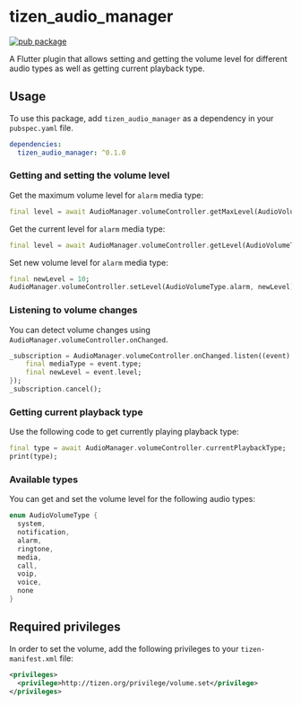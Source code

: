 # tizen_audio_manager

[![pub package](https://img.shields.io/pub/v/tizen_audio_manager.svg)](https://pub.dev/packages/tizen_audio_manager)

A Flutter plugin that allows setting and getting the volume level for different audio types as well as getting current playback type.

## Usage

To use this package, add `tizen_audio_manager` as a dependency in your `pubspec.yaml` file.

```yaml
dependencies:
  tizen_audio_manager: ^0.1.0
```

### Getting and setting the volume level

Get the maximum volume level for `alarm` media type:

```dart
final level = await AudioManager.volumeController.getMaxLevel(AudioVolumeType.alarm);
```

Get the current level for `alarm` media type:

```dart
final level = await AudioManager.volumeController.getLevel(AudioVolumeType.alarm);
```

Set new volume level for `alarm` media type:

```dart
final newLevel = 10;
AudioManager.volumeController.setLevel(AudioVolumeType.alarm, newLevel);
```

### Listening to volume changes

You can detect volume changes using `AudioManager.volumeController.onChanged`.

```dart
_subscription = AudioManager.volumeController.onChanged.listen((event) {
    final mediaType = event.type;
    final newLevel = event.level;
});
_subscription.cancel();
```

### Getting current playback type

Use the following code to get currently playing playback type:

```dart
final type = await AudioManager.volumeController.currentPlaybackType;
print(type);
```

### Available types

You can get and set the volume level for the following audio types:

```dart
enum AudioVolumeType {
  system,
  notification,
  alarm,
  ringtone,
  media,
  call,
  voip,
  voice,
  none
}
```

## Required privileges

In order to set the volume, add the following privileges to your `tizen-manifest.xml` file:

```xml
<privileges>
  <privilege>http://tizen.org/privilege/volume.set</privilege>
</privileges>
```
